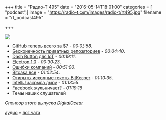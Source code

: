 +++
title = "Радио-Т 495"
date = "2016-05-14T18:01:00"
categories = [ "podcast",]
image = "https://radio-t.com/images/radio-t/rt495.jpg"
filename = "rt_podcast495"

+++

![](https://radio-t.com/images/radio-t/rt495.jpg)

- [GitHub теперь всего за $7](http://venturebeat.com/2016/05/11/github-changes-pricing-unlimited-private-repos-cost-7-per-month-for-personal-accounts-9-per-user-per-month-for-organizations/) - *00:02:58*.
- [Бесконечность приватных репозиториев](https://github.com/blog/2164-introducing-unlimited-private-repositories) - *00:04:40*.
- [Dash Button для IoT](http://www.slashgear.com/amazon-now-has-a-programmable-dash-button-for-the-iot-13439996/) - *00:19:11*.
- [Electron 1.0](https://github.com/blog/2167-electron-1-0-is-here) - *00:30:23*.
- [Ошибки компаний](http://www.telegraph.co.uk/technology/2016/05/13/biggest-mistakes-in-tech-history/) - *00:51:00*.
- [Bitcasa все](https://blog.bitcasa.com/2016/04/21/bitcasa-drive-discontinued/) - *01:02:54*.
- [Открыты исходные тексты BitKeeper](http://www.opennet.ru/opennews/art.shtml?num=44399) - *01:10:35*.
- [IntelliJ закрыла дыру](http://blog.jetbrains.com/blog/2016/05/11/security-update-for-intellij-based-ides-v2016-1-and-older-versions/) - *01:13:55*.
- [Facebook жульничает?](http://www.theguardian.com/technology/2016/may/12/facebook-trending-news-leaked-documents-editor-guidelines) - *01:19:16*
- Темы наших слушателей

_Спонсор этого выпуска [DigitalOcean](https://www.digitalocean.com)_

[аудио](http://cdn.radio-t.com/rt_podcast495.mp3) • [лог чата](http://chat.radio-t.com/logs/radio-t-495.html)
<audio src="http://cdn.radio-t.com/rt_podcast495.mp3" preload="none"></audio>